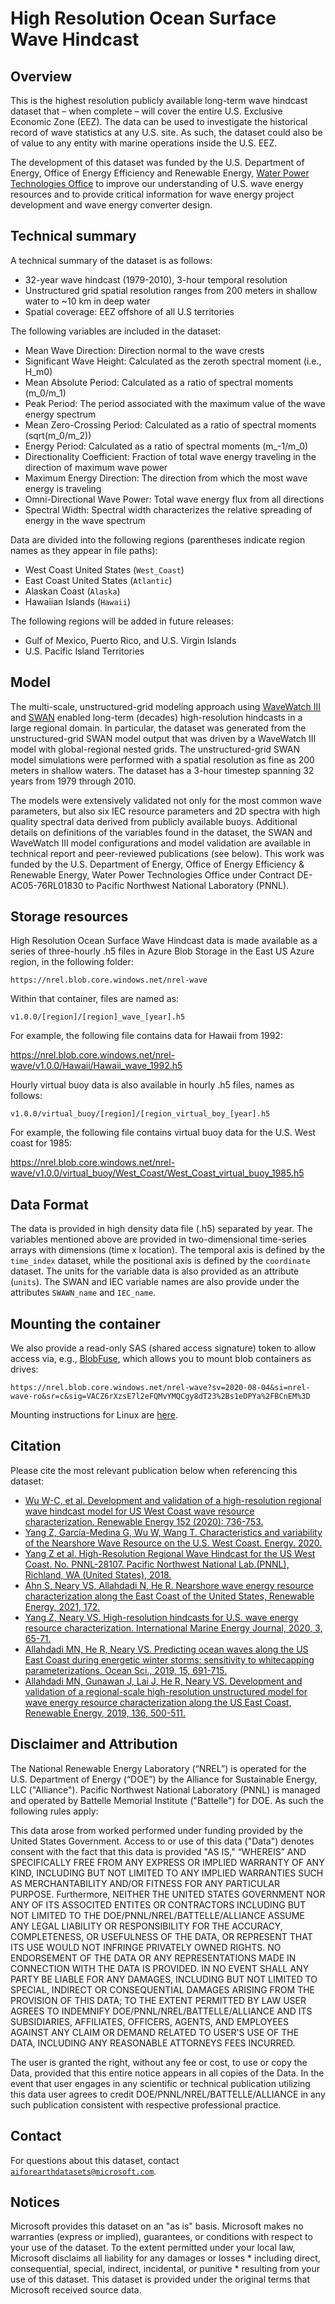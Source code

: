 # High Resolution Ocean Surface Wave Hindcast

## Overview

This is the highest resolution publicly available long-term wave hindcast dataset that – when complete – will cover the entire U.S. Exclusive Economic Zone (EEZ). The data can be used to investigate the historical record of wave
statistics at any U.S. site. As such, the dataset could also be of value to any entity with marine operations inside the U.S. EEZ.

The development of this dataset was funded by the U.S. Department of Energy, Office of Energy Efficiency and Renewable Energy, [Water Power Technologies Office](https://www.energy.gov/eere/water/water-power-technologies-office) to improve our understanding of U.S. wave energy resources and to provide critical information for wave energy project development and wave energy converter design.

## Technical summary

A technical summary of the dataset is as follows:

* 32-year wave hindcast (1979-2010), 3-hour temporal resolution
* Unstructured grid spatial resolution ranges from 200 meters in shallow water to ~10 km in deep water
* Spatial coverage: EEZ offshore of all U.S territories

The following variables are included in the dataset:

* Mean Wave Direction: Direction normal to the wave crests
* Significant Wave Height: Calculated as the zeroth spectral moment (i.e., H_m0)
* Mean Absolute Period: Calculated as a ratio of spectral moments (m_0/m_1)
* Peak Period: The period associated with the maximum value of the wave energy spectrum
* Mean Zero-Crossing Period: Calculated as a ratio of spectral moments (sqrt(m_0/m_2))
* Energy Period: Calculated as a ratio of spectral moments (m_-1/m_0)
* Directionality Coefficient: Fraction of total wave energy traveling in the direction of maximum wave power
* Maximum Energy Direction: The direction from which the most wave energy is traveling
* Omni-Directional Wave Power: Total wave energy flux from all directions
* Spectral Width: Spectral width characterizes the relative spreading of energy in the wave spectrum

Data are divided into the following regions (parentheses indicate region names as they appear in file paths):

* West Coast United States (`West_Coast`)
* East Coast United States (`Atlantic`)
* Alaskan Coast (`Alaska`)
* Hawaiian Islands (`Hawaii`)

The following regions will be added in future releases:

* Gulf of Mexico, Puerto Rico, and U.S. Virgin Islands
* U.S. Pacific Island Territories

## Model

The multi-scale, unstructured-grid modeling approach using [WaveWatch III](https://polar.ncep.noaa.gov/waves/wavewatch/) and [SWAN](https://www.tudelft.nl/en/ceg/about-faculty/departments/hydraulic-engineering/sections/environmental-fluid-mechanics/research/swan) enabled long-term (decades) high-resolution hindcasts in a large regional domain. In particular, the dataset was generated from the unstructured-grid SWAN model output that was driven by a WaveWatch III model with global-regional nested grids. The unstructured-grid SWAN model simulations were performed with a spatial resolution as fine as 200 meters in shallow waters. The dataset has a 3-hour timestep spanning 32 years from 1979 through 2010.

The models were extensively validated not only for the most common wave parameters, but also six IEC resource parameters and 2D spectra with high quality spectral data derived from publicly available buoys. Additional details
on definitions of the variables found in the dataset, the SWAN and WaveWatch III model configurations and model validation are available in technical report and peer-reviewed publications (see below). This work was funded by the U.S. Department of Energy, Office of Energy Efficiency & Renewable Energy, Water Power Technologies Office under Contract DE-AC05-76RL01830 to Pacific Northwest National Laboratory (PNNL).

## Storage resources

High Resolution Ocean Surface Wave Hindcast data is made available as a series of three-hourly .h5 files in Azure Blob Storage in the East US Azure region, in the following folder:

`https://nrel.blob.core.windows.net/nrel-wave`

Within that container, files are named as:

`v1.0.0/[region]/[region]_wave_[year].h5`

For example, the following file contains data for Hawaii from 1992:

<https://nrel.blob.core.windows.net/nrel-wave/v1.0.0/Hawaii/Hawaii_wave_1992.h5>

Hourly virtual buoy data is also available in hourly .h5 files, names as follows:

`v1.0.0/virtual_buoy/[region]/[region_virtual_boy_[year].h5`

For example, the following file contains virtual buoy data for the U.S. West coast for 1985:

<https://nrel.blob.core.windows.net/nrel-wave/v1.0.0/virtual_buoy/West_Coast/West_Coast_virtual_buoy_1985.h5>


## Data Format

The data is provided in high density data file (.h5) separated by year. The variables mentioned above are provided in two-dimensional time-series arrays with dimensions (time x location). The temporal axis is defined by the `time_index` dataset, while the positional axis is defined by the `coordinate` dataset. The units for the variable data is also provided as an attribute (`units`). The SWAN and IEC variable names are also provide under the attributes `SWAWN_name` and `IEC_name`.


## Mounting the container

We also provide a read-only SAS (shared access signature) token to allow access via, e.g., [BlobFuse](https://github.com/Azure/azure-storage-fuse), which allows you to mount blob containers as drives:

`https://nrel.blob.core.windows.net/nrel-wave?sv=2020-08-04&si=nrel-wave-ro&sr=c&sig=VACZ6rXzsE7l2eFQMvYMQCgy8dT23%2Bs1eDPYa%2FBCnEM%3D`

Mounting instructions for Linux are [here](https://docs.microsoft.com/en-us/azure/storage/blobs/storage-how-to-mount-container-linux).



## Citation

Please cite the most relevant publication below when referencing this dataset:

* [Wu W-C, et al. Development and validation of a high-resolution regional wave hindcast model for US West Coast wave resource characterization. Renewable Energy 152 (2020): 736-753.](https://www.osti.gov/biblio/1599105)
* [Yang Z, García-Medina G, Wu W, Wang T.  Characteristics and variability of the Nearshore Wave Resource on the U.S. West Coast. Energy. 2020.](https://doi.org/10.1016/j.energy.2020.117818)
* [Yang Z et al. High-Resolution Regional Wave Hindcast for the US West Coast. No. PNNL-28107. Pacific Northwest National Lab.(PNNL), Richland, WA (United States), 2018.](https://doi.org/10.2172/1573061)
* [Ahn S, Neary VS, Allahdadi N, He R. Nearshore wave energy resource characterization along the East Coast of the United States, Renewable Energy, 2021, 172.](https://doi.org/10.1016/j.renene.2021.03.037)
* [Yang Z, Neary VS. High-resolution hindcasts for U.S. wave energy resource characterization. International Marine Energy Journal, 2020, 3, 65-71.](https://doi.org/10.36688/imej.3.65-71)
* [Allahdadi MN, He R, Neary VS. Predicting ocean waves along the US East Coast during energetic winter storms: sensitivity to whitecapping parameterizations, Ocean Sci., 2019, 15, 691-715.](https://doi.org/10.5194/os-15-691-2019)
* [Allahdadi MN, Gunawan J, Lai J, He R, Neary VS. Development and validation of a regional-scale high-resolution unstructured model for wave energy resource characterization along the US East Coast, Renewable Energy, 2019, 136, 500-511.](https://doi.org/10.1016/j.renene.2019.01.020)


## Disclaimer and Attribution

The National Renewable Energy Laboratory (“NREL”) is operated for the U.S. Department of Energy (“DOE”) by the Alliance for Sustainable Energy, LLC ("Alliance"). Pacific Northwest National Laboratory (PNNL) is managed and operated by Battelle Memorial Institute ("Battelle") for DOE. As such the following rules apply:

This data arose from worked performed under funding provided by the United States Government. Access to or use of this data ("Data") denotes consent with the fact that this data is provided "AS IS," “WHEREIS” AND SPECIFICALLY FREE FROM ANY EXPRESS OR IMPLIED WARRANTY OF ANY KIND, INCLUDING BUT NOT LIMITED TO ANY IMPLIED WARRANTIES SUCH AS MERCHANTABILITY AND/OR FITNESS FOR ANY PARTICULAR PURPOSE. Furthermore, NEITHER THE UNITED STATES GOVERNMENT NOR ANY OF ITS ASSOCITED ENTITES OR CONTRACTORS INCLUDING BUT NOT LIMITED TO THE DOE/PNNL/NREL/BATTELLE/ALLIANCE ASSUME ANY LEGAL LIABILITY OR RESPONSIBILITY FOR THE ACCURACY, COMPLETENESS, OR USEFULNESS OF THE DATA, OR REPRESENT THAT ITS USE WOULD NOT INFRINGE PRIVATELY OWNED RIGHTS. NO ENDORSEMENT OF THE DATA OR ANY REPRESENTATIONS MADE IN CONNECTION WITH THE DATA IS PROVIDED. IN NO EVENT SHALL ANY PARTY BE LIABLE FOR ANY DAMAGES, INCLUDING BUT NOT LIMITED TO SPECIAL, INDIRECT OR CONSEQUENTIAL DAMAGES ARISING FROM THE PROVISION OF THIS DATA; TO THE EXTENT PERMITTED BY LAW USER AGREES TO INDEMNIFY DOE/PNNL/NREL/BATTELLE/ALLIANCE AND ITS SUBSIDIARIES, AFFILIATES, OFFICERS, AGENTS, AND EMPLOYEES AGAINST ANY CLAIM OR DEMAND RELATED TO USER'S USE OF THE DATA, INCLUDING ANY REASONABLE ATTORNEYS FEES INCURRED.

The user is granted the right, without any fee or cost, to use or copy the Data, provided that this entire notice appears in all copies of the Data. In the event that user engages in any scientific or technical publication utilizing this data user agrees to credit DOE/PNNL/NREL/BATTELLE/ALLIANCE in any such publication consistent with respective professional practice.


## Contact

For questions about this dataset, contact [`aiforearthdatasets@microsoft.com`](mailto:aiforearthdatasets@microsoft.com?subject=wave%20question).


## Notices

Microsoft provides this dataset on an "as is" basis.  Microsoft makes no warranties (express or implied), guarantees, or conditions with respect to your use of the dataset.  To the extent permitted under your local law, Microsoft disclaims all liability for any damages or losses * including direct, consequential, special, indirect, incidental, or punitive * resulting from your use of this dataset.  This dataset is provided under the original terms that Microsoft received source data.
